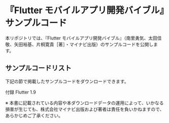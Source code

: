 # 『Flutter モバイルアプリ開発バイブル』サンプルコード

本リポジトリでは、『Flutter モバイルアプリ開発バイブル』（南里勇気、太田佳敬、矢田裕基、片桐寛貴［著］・マイナビ出版）のサンプルコードを公開します。

## サンプルコードリスト

下記の節で掲載したサンプルコードをダウンロードできます。

付録 Flutter 1.9

※ 本書に記載されている内容や本ダウンロードデータの運用によって、いかなる損害が生じても、株式会社マイナビ出版および著者は責任を負いかねますので、あらかじめご了承ください。
